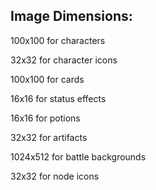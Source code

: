 ## Image Dimensions:

100x100 for characters

32x32 for character icons

100x100 for cards

16x16 for status effects

16x16 for potions

32x32 for artifacts

1024x512 for battle backgrounds

32x32 for node icons
